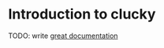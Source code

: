 # Introduction to clucky

TODO: write [great documentation](http://jacobian.org/writing/what-to-write/)
